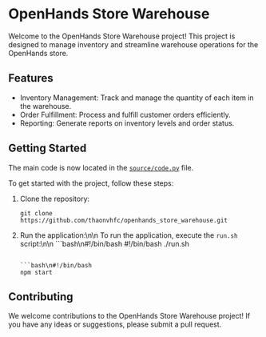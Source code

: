 # OpenHands Store Warehouse


Welcome to the OpenHands Store Warehouse project! This project is designed to manage inventory and streamline warehouse operations for the OpenHands store.

## Features

*   Inventory Management: Track and manage the quantity of each item in the warehouse.
*   Order Fulfillment: Process and fulfill customer orders efficiently.
*   Reporting: Generate reports on inventory levels and order status.

## Getting Started

The main code is now located in the [`source/code.py`](./source/code.py) file.

To get started with the project, follow these steps:

1.  Clone the repository:

    ```bash\n#!/bin/bash
    git clone https://github.com/thaonvhfc/openhands_store_warehouse.git
    ```

2.  Run the application:\n\n    To run the application, execute the `run.sh` script:\n\n    ```bash\n#!/bin/bash
    #!/bin/bash
    ./run.sh
    ```

    ```bash\n#!/bin/bash
    npm start
    ```

## Contributing

We welcome contributions to the OpenHands Store Warehouse project! If you have any ideas or suggestions, please submit a pull request.
